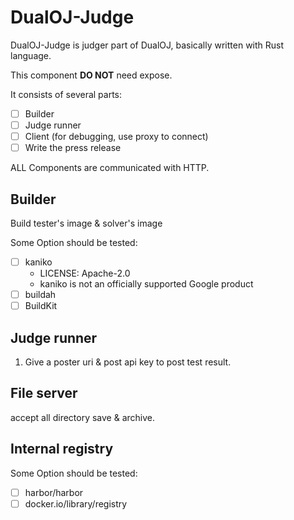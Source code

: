 # DualOJ-Judge

DualOJ-Judge is judger part of DualOJ, basically written with Rust language.

This component **DO NOT** need expose.

It consists of several parts:

- [ ] Builder
- [ ] Judge runner
- [ ] Client (for debugging, use proxy to connect)
- [ ] Write the press release

ALL Components are communicated with HTTP.

## Builder

Build tester's image & solver's image

Some Option should be tested:

- [ ] kaniko
  - LICENSE: Apache-2.0
  - kaniko is not an officially supported Google product
- [ ] buildah
- [ ] BuildKit

## Judge runner

1. Give a poster uri & post api key to post test result.

## File server

accept all directory save & archive.

## Internal registry

Some Option should be tested:

- [ ] harbor/harbor
- [ ] docker.io/library/registry
